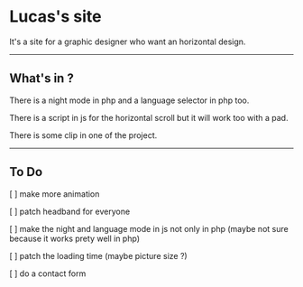 # Lucas's site

It's a site for a graphic designer who want an horizontal design.

---

## What's in ?

There is a night mode in php and a language selector in php too.

There is a script in js for the horizontal scroll but it will work too with a pad.

There is some clip in one of the project.

---

## To Do

[ ] make more animation

[ ] patch headband for everyone

[ ] make the night and language mode in js not only in php (maybe not sure because it works prety well in php)

[ ] patch the loading time (maybe picture size ?)

[ ] do a contact form
